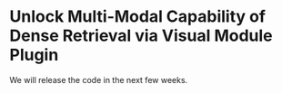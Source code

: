 # Unlock Multi-Modal Capability of Dense Retrieval via Visual Module Plugin
We will release the code in the next few weeks.
